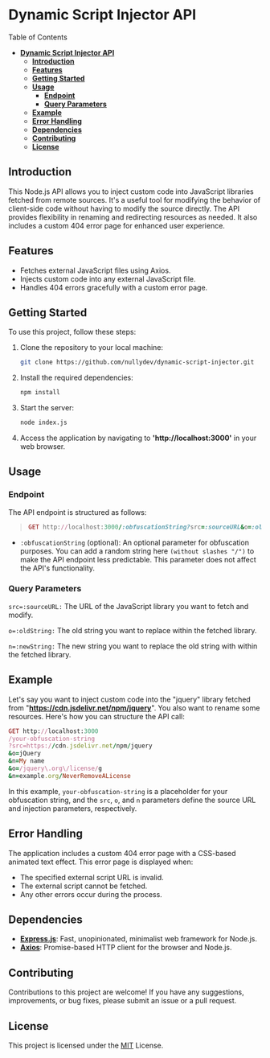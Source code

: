 # **Dynamic Script Injector API**

Table of Contents
- [**Dynamic Script Injector API**](#dynamic-script-injector-api)
  - [**Introduction**](#introduction)
  - [**Features**](#features)
  - [**Getting Started**](#getting-started)
  - [**Usage**](#usage)
    - [**Endpoint**](#endpoint)
    - [**Query Parameters**](#query-parameters)
  - [**Example**](#example)
  - [**Error Handling**](#error-handling)
  - [**Dependencies**](#dependencies)
  - [**Contributing**](#contributing)
  - [**License**](#license)

## **Introduction**

This Node.js API allows you to inject custom code into JavaScript libraries fetched from remote sources. It's a useful tool for modifying the behavior of client-side code without having to modify the source directly. The API provides flexibility in renaming and redirecting resources as needed. It also includes a custom 404 error page for enhanced user experience.

## **Features**

- Fetches external JavaScript files using Axios.
- Injects custom code into any external JavaScript file.
- Handles 404 errors gracefully with a custom error page.

## **Getting Started**

To use this project, follow these steps:

1. Clone the repository to your local machine:
    ```bash
    git clone https://github.com/nullydev/dynamic-script-injector.git
    ```
2. Install the required dependencies:
    ```bash
    npm install
    ```
3. Start the server:
    ```bash
    node index.js
    ```
4. Access the application by navigating to **'http://localhost:3000'** in your web browser.

## **Usage**

### **Endpoint**

The API endpoint is structured as follows:
> ```ruby
> GET http://localhost:3000/:obfuscationString?src=:sourceURL&o=:oldString&n=:newString
> ```
- `:obfuscationString` (optional): An optional parameter for obfuscation purposes. You can add a random string here `(without slashes "/")` to make the API endpoint less predictable. This parameter does not affect the API's functionality.

### **Query Parameters**
`src=:sourceURL:` The URL of the JavaScript library you want to fetch and modify.

`o=:oldString:` The old string you want to replace within the fetched library.

`n=:newString:` The new string you want to replace the old string with within the fetched library.

## **Example**
Let's say you want to inject custom code into the "jquery" library fetched from "**https://cdn.jsdelivr.net/npm/jquery**". You also want to rename some resources. Here's how you can structure the API call:
```ruby
GET http://localhost:3000
/your-obfuscation-string
?src=https://cdn.jsdelivr.net/npm/jquery
&o=jQuery
&n=My name
&o=/jquery\.org\/license/g
&n=example.org/NeverRemoveALicense
```
In this example, `your-obfuscation-string` is a placeholder for your obfuscation string, and the `src`, `o`, and `n` parameters define the source URL and injection parameters, respectively.

## **Error Handling**
The application includes a custom 404 error page with a CSS-based animated text effect. This error page is displayed when:
- The specified external script URL is invalid.
- The external script cannot be fetched.
- Any other errors occur during the process.

## **Dependencies**
- <u>**Express.js**</u>: Fast, unopinionated, minimalist web framework for Node.js.
- <u>**Axios**</u>: Promise-based HTTP client for the browser and Node.js.

## **Contributing**
Contributions to this project are welcome! If you have any suggestions, improvements, or bug fixes, please submit an issue or a pull request.

## **License**
This project is licensed under the [MIT](https://github.com/nullydev/DynamicScriptInjector/blob/main/LICENSE) License.

